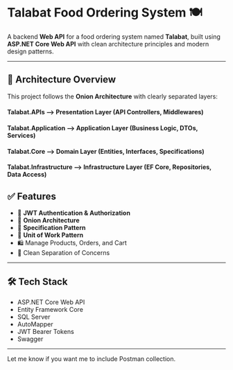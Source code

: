 # Talabat Food Ordering System 🍽️

A backend **Web API** for a food ordering system named **Talabat**, built using **ASP.NET Core Web API** with clean architecture principles and modern design patterns.

---

## 🧱 Architecture Overview

This project follows the **Onion Architecture** with clearly separated layers:

#### Talabat.APIs --> Presentation Layer (API Controllers, Middlewares)

#### Talabat.Application --> Application Layer (Business Logic, DTOs, Services)

#### Talabat.Core --> Domain Layer (Entities, Interfaces, Specifications)

#### Talabat.Infrastructure --> Infrastructure Layer (EF Core, Repositories, Data Access)

## ✅ Features

- 🔐 **JWT Authentication & Authorization**
- 🧅 **Onion Architecture**
- 📄 **Specification Pattern**
- 🧵 **Unit of Work Pattern**
- 🛍️ Manage Products, Orders, and Cart
- 🔄 Clean Separation of Concerns

---

## 🛠️ Tech Stack

- ASP.NET Core Web API
- Entity Framework Core
- SQL Server
- AutoMapper
- JWT Bearer Tokens
- Swagger

---

Let me know if you want me to include Postman collection.
